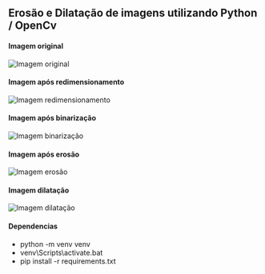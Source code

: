 ## Erosão e Dilatação de imagens utilizando Python / OpenCv

#### Imagem original
![Imagem original](/assets/placa/original.jpg)

#### Imagem após redimensionamento
![Imagem redimensionamento](/assets/placa/0.png)

#### Imagem após binarização
![Imagem binarização](/assets/placa/1.png)

#### Imagem após erosão
![Imagem erosão](/assets/placa/2.png)

#### Imagem dilatação
![Imagem dilatação](/assets/placa/3.png)

#### Dependencias
* python -m venv venv
* venv\Scripts\activate.bat
* pip install -r requirements.txt

